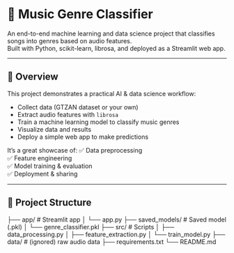 # 🎵 Music Genre Classifier

An end-to-end machine learning and data science project that classifies songs into genres based on audio features.  
Built with Python, scikit-learn, librosa, and deployed as a Streamlit web app.

---

## 📌 Overview

This project demonstrates a practical AI & data science workflow:
- Collect data (GTZAN dataset or your own)
- Extract audio features with `librosa`
- Train a machine learning model to classify music genres
- Visualize data and results
- Deploy a simple web app to make predictions

It’s a great showcase of:
✅ Data preprocessing  
✅ Feature engineering  
✅ Model training & evaluation  
✅ Deployment & sharing

---

## 📂 Project Structure
├── app/ # Streamlit app
│ └── app.py
├── saved_models/ # Saved model (.pkl)
│ └── genre_classifier.pkl
├── src/ # Scripts
│ ├── data_processing.py
│ ├── feature_extraction.py
│ └── train_model.py
├── data/ # (ignored) raw audio data
├── requirements.txt
└── README.md

